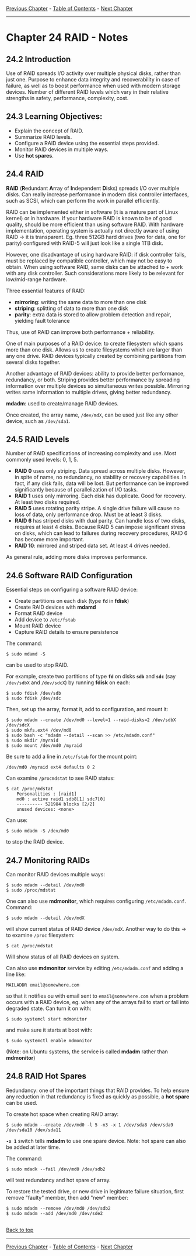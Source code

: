 [Previous Chapter](../Ch23-lvm/notes_Ch23.md) - [Table of Contents](../README.md#table-of-contents) - [Next Chapter](../Ch25-kernelservices/notes_Ch25.md)

---

# Chapter 24 RAID - Notes

## 24.2 Introduction
Use of RAID spreads I/O activity over multiple physical disks, rather than just one. Purpose to enhance data integrity and recoverability in case of failure, as well as to boost performance when used with modern storage devices. Number of different RAID levels which vary in their relative strengths in safety, performance, complexity, cost.

## 24.3 Learning Objectives:
- Explain the concept of RAID.
- Summarize RAID levels.
- Configure a RAID device using the essential steps provided.
- Monitor RAID devices in multiple ways.
- Use **hot spares**.


## 24.4 RAID
**RAID** (<strong>R</strong>edundant <strong>A</strong>rray of <strong>I</strong>ndependent <strong>D</strong>isks) spreads I/O over multiple disks. Can really increase performance in modern disk controller interfaces, such as SCSI, which can perform the work in parallel efficiently.

RAID can be implemented either in software (it is a mature part of Linux kernel) or in hardware. If your hardware RAID is known to be of good quality, should be more efficient than using software RAID. With hardware implementation, operating system is actually not directly aware of using RAID -> it is transparent. Eg. three 512GB hard drives (two for data, one for parity) configured with RAID-5 will just look like a single 1TB disk.

However, one disadvantage of using hardware RAID: if disk controller fails, must be replaced by compatible controller, which may not be easy to obtain. When using software RAID, same disks can be attached to + work with any disk controller. Such considerations more likely to be relevant for low/mid-range hardware.

Three essential features of RAID:
- **mirroring**: writing the same data to more than one disk
- **striping**: splitting of data to more than one disk
- **parity**: extra data is stored to allow problem detection and repair, yielding fault tolerance

Thus, use of RAID can improve both performance + reliability.

One of main purposes of a RAID device: to create filesystem which spans more than one disk. Allows us to create filesystems which are larger than any one drive. RAID devices typically created by combining partitions from several disks together.

Another advantage of RAID devices: ability to provide better performance, redundancy, or both. Striping provides better performance by spreading information over multiple devices so simultaneous writes possible. Mirroring writes same information to multiple drives, giving better redundancy.

**mdadm**: used to create/manage RAID devices.

Once created, the array name, `/dev/mdX`, can be used just like any other device, such as `/dev/sda1`.


## 24.5 RAID Levels
Number of RAID specifications of increasing complexity and use. Most commonly used levels: 0, 1, 5.

- **RAID 0** uses only striping. Data spread across multiple disks. However, in spite of name, no redundancy, no stability or recovery capabilities. In fact, if any disk fails, data will be lost. But performance can be improved significantly because of parallelization of I/O tasks.
- **RAID 1** uses only mirroring. Each disk has duplicate. Good for recovery. At least two disks required.
- **RAID 5** uses rotating parity stripe. A single drive failure will cause no loss of data, only performance drop. Must be at least 3 disks.
- **RAID 6** has striped disks with dual parity. Can handle loss of two disks, requires at least 4 disks. Because RAID 5 can impose significant stress on disks, which can lead to failures during recovery procedures, RAID 6 has become more important.
- **RAID 10**: mirrored and striped data set. At least 4 drives needed.

As general rule, adding more disks improves performance.


## 24.6 Software RAID Configuration
Essential steps on configuring a software RAID device:
- Create partitions on each disk (type **`fd`** in **fdisk**)
- Create RAID devices with **mdamd**
- Format RAID device
- Add device to `/etc/fstab`
- Mount RAID device
- Capture RAID details to ensure persistence

The command:
```shell
$ sudo mdamd -S
```
can be used to stop RAID.

For example, create two partitions of type **`fd`** on disks **`sdb`** and **`sdc`** (say `/dev/sdbX` and `/dev/sdcX`) by running **fdisk** on each:
```shell
$ sudo fdisk /dev/sdb
$ sudo fdisk /dev/sdc
```
Then, set up the array, format it, add to configuration, and mount it:
```shell
$ sudo mdadm --create /dev/md0 --level=1 --raid-disks=2 /dev/sdbX /dev/sdcX
$ sudo mkfs.ext4 /dev/md0
$ sudo bash -c "mdadm --detail --scan >> /etc/mdadm.conf"
$ sudo mkdir /myraid
$ sudo mount /dev/md0 /myraid
```
Be sure to add a line in `/etc/fstab` for the mount point:
```shell
/dev/md0 /myraid ext4 defaults 0 2
```

Can examine `/procmdstat` to see RAID status:
```shell
$ cat /proc/mdstat
    Personalities : [raid1]
    md0 : active raid1 sdb8[1] sdc7[0]
    ---------- 521984 blocks [2/2]
    unused devices: <none>
```
Can use:
```shell
$ sudo mdadm -S /dev/md0
```
to stop the RAID device.


## 24.7 Monitoring RAIDs
Can monitor RAID devices multiple ways:
```shell
$ sudo mdadm --detail /dev/md0
$ sudo /proc/mdstat
```
One can also use **mdmonitor**, which requires configuring `/etc/mdadm.conf`. Command:
```shell
$ sudo mdadm --detail /dev/mdX
```
will show current status of RAID device `/dev/mdX`. Another way to do this -> to examine `/proc` filesystem:
```shell
$ cat /proc/mdstat
```
Will show status of all RAID devices on system.

Can also use **mdmonitor** service by editing `/etc/mdadm.conf` and adding a line like:
```shell
MAILADDR email@somewhere.com
```
so that it notifies ou with email sent to `email@somewhere.com` when a problem occurs with a RAID device, eg. when any of the arrays fail to start or fall into degraded state. Can turn it on with:
```shell
$ sudo systemcl start mdmonitor
```
and make sure it starts at boot with:
```shell
$ sudo systemctl enable mdmonitor
```
(Note: on Ubuntu systems, the service is called **mdadm** rather than **mdmonitor**)


## 24.8 RAID Hot Spares
Redundancy: one of the important things that RAID provides. To help ensure any reduction in that redundancy is fixed as quickly as possible, a **hot spare** can be used.

To create hot space when creating RAID array:
```shell
$ sudo mdadm --create /dev/md0 -l 5 -n3 -x 1 /dev/sda8 /dev/sda9 /dev/sda10 /dev/sda11
```
**`-x 1`** switch tells **mdadm** to use one spare device. Note: hot spare can also be added at later time.

The command:
```shell
$ sudo mdadk --fail /dev/md0 /dev/sdb2
```
will test redundancy and hot spare of array.

To restore the tested drive, or new drive in legitimate failure situation, first remove "faulty" member, then add "new" member:
```shell
$ sudo mdadm --remove /dev/md0 /dev/sdb2
$ sudo mdadm --add /dev/md0 /dev/sde2
```



##

[Back to top](#)

---

[Previous Chapter](../Ch23-lvm/notes_Ch23.md) - [Table of Contents](../README.md#table-of-contents) - [Next Chapter](../Ch25-kernelservices/notes_Ch25.md)

